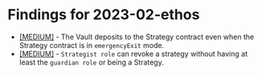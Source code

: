 # Findings for 2023-02-ethos 

- [[MEDIUM]]([MEDIUM]-The_Vault_deposits_to_the_Strategy_contract_even_when_the_Strategy_contract_is_in_'''emergencyExit'''_mode./README.md) - The Vault deposits to the Strategy contract even when the Strategy contract is in ```emergencyExit``` mode.
- [[MEDIUM]]([MEDIUM]-'''Strategist_role'''_can_revoke_a_strategy_without_having_at_least_the_'''guardian_role'''_or_being_a_Strategy./README.md) - ```Strategist role``` can revoke a strategy without having at least the ```guardian role``` or being a Strategy.
